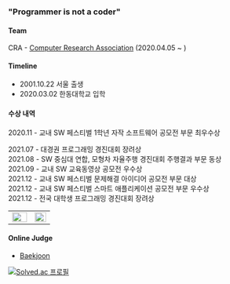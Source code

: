 ### "Programmer is not a coder"

<!-- ### Todo - 1 day 1 Commit, 1 Algorithm, Read 3 Bible chapters. -->

#### Team
CRA - [Computer Research Association](https://cra16.github.io/) (2020.04.05 ~ )

<!-- #### Projects
- [한슐랭 가이드](https://github.com/marunemo/Hanchelin_Guide) (2021.07.03 ~ )

[![Readme Card](https://github-readme-stats.vercel.app/api/pin/?username=marunemo&repo=Hanchelin_Guide&theme=react)](https://github.com/marunemo/Hanchelin_Guide)
-->

#### Timeline
- 2001.10.22 서울 출생
- 2020.03.02 한동대학교 입학

#### 수상 내역
2020.11 - 교내 SW 페스티벌 1학년 자작 소프트웨어 공모전 부문 최우수상

2021.07 - 대경권 프로그래밍 경진대회 장려상\
2021.08 - SW 중심대 연합, 모형차 자율주행 경진대회 주행결과 부문 동상\
2021.09 - 교내 SW 교육동영상 공모전 우수상\
2021.12 - 교내 SW 페스티벌 문제해결 아이디어 공모전 부문 대상\
2021.12 - 교내 SW 페스티벌 스마트 애플리케이션 공모전 부문 우수상\
2021.12 - 전국 대학생 프로그래밍 경진대회 장려상

<table><tr><td valign="top" width="54%">
<img src="https://github-readme-stats.vercel.app/api?username=shine-jung&show_icons=true&theme=react&count_private=true&hide_border=true" align="left" style="width: 100%" />
</td><td valign="top" width="46%">
<img src="https://github-readme-stats.vercel.app/api/top-langs/?username=shine-jung&hide_border=true&layout=compact&theme=react" align="left" style="width: 100%" />
</td></tr></table>

#### Online Judge
- [Baekjoon](https://www.acmicpc.net/user/joydonald1)

[![Solved.ac 프로필](http://mazassumnida.wtf/api/generate_badge?boj=joydonald1)](https://solved.ac/joydonald1)
